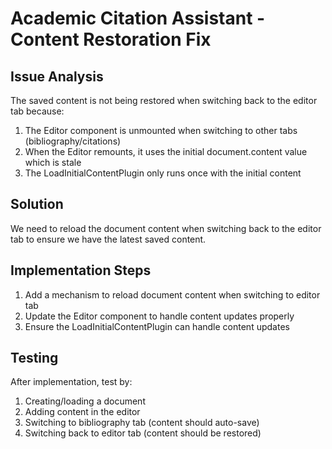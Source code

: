 # Academic Citation Assistant - Content Restoration Fix

## Issue Analysis
The saved content is not being restored when switching back to the editor tab because:

1. The Editor component is unmounted when switching to other tabs (bibliography/citations)
2. When the Editor remounts, it uses the initial document.content value which is stale
3. The LoadInitialContentPlugin only runs once with the initial content

## Solution
We need to reload the document content when switching back to the editor tab to ensure we have the latest saved content.

## Implementation Steps
1. Add a mechanism to reload document content when switching to editor tab
2. Update the Editor component to handle content updates properly
3. Ensure the LoadInitialContentPlugin can handle content updates

## Testing
After implementation, test by:
1. Creating/loading a document
2. Adding content in the editor
3. Switching to bibliography tab (content should auto-save)
4. Switching back to editor tab (content should be restored)